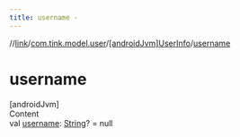 ```yaml
---
title: username -
---
```

//[link](../../index.md)/[com.tink.model.user](../index.md)/[[androidJvm]UserInfo](index.md)/[username](username.md)



# username  
[androidJvm]  
Content  
val [username](username.md): [String](https://kotlinlang.org/api/latest/jvm/stdlib/kotlin/-string/index.html)? = null  




